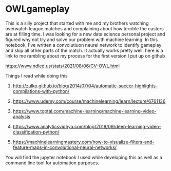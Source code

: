 # OWLgameplay

This is a silly project that started with me and my brothers watching overwatch league matches and complaining about how terrible the casters are at filling time. I was looking for a new data science personal project and figured why not try and solve our problem with machine learning. In this notebook, I've written a convolutiuon neurel network to identify gameplay and skip all other parts of the match. It actually works pretty well. here is a link to me rambling about my process for the first version I put up on github

https://www.ndled.us/stats/2021/08/06/CV-OWL.html

Things I read while doing this

1) http://zulko.github.io/blog/2014/07/04/automatic-soccer-highlights-compilations-with-python/

2) https://www.udemy.com/course/machinelearning/learn/lecture/6761136

3) https://www.toptal.com/machine-learning/machine-learning-video-analysis

4) https://www.analyticsvidhya.com/blog/2018/09/deep-learning-video-classification-python/

5) https://machinelearningmastery.com/how-to-visualize-filters-and-feature-maps-in-convolutional-neural-networks/

You will find the jupyter notebook I used while developing this as well as a command line tool for automation purposes.
